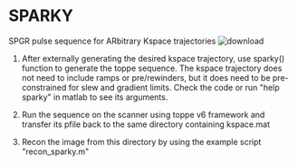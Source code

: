 # SPARKY
SPGR pulse sequence for ARbitrary Kspace trajectories
![download](https://github.com/user-attachments/assets/97bd96f6-cddf-4a43-a21b-52191e121b4c)

1. After externally generating the desired kspace trajectory, use sparky() function to generate the toppe sequence.
The kspace trajectory does not need to include ramps or pre/rewinders, but it does need to be pre-constrained for slew
and gradient limits. Check the code or run "help sparky" in matlab to see its arguments.

2. Run the sequence on the scanner using toppe v6 framework and transfer its pfile back to the same directory
containing kspace.mat

3. Recon the image from this directory by using the example script "recon_sparky.m"
